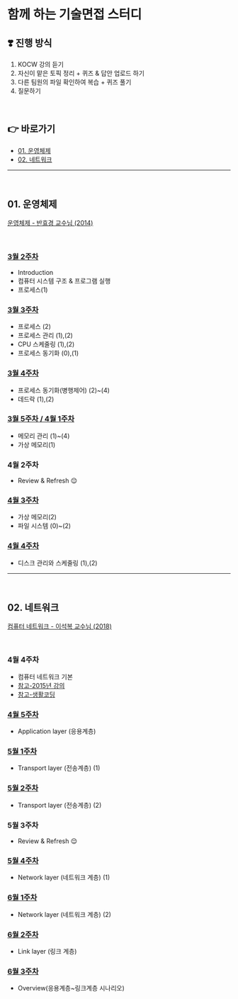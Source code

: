 # 함께 하는 기술면접 스터디

## ❣️ 진행 방식
1. KOCW 강의 듣기
2. 자신이 맡은 토픽 정리 + 퀴즈 & 답안 업로드 하기
3. 다른 팀원의 파일 확인하여 복습 + 퀴즈 풀기
4. 질문하기

<br>

## 👉 바로가기

- [01. 운영체제](#01-운영체제)
- [02. 네트워크](#02-네트워크)

---

<br>

## 01. 운영체제
[운영체제 - 반효경 교수님 (2014)](http://www.kocw.net/home/search/kemView.do?kemId=1046323)

<br>

### [3월 2주차](https://github.com/hotpineapple/study-for-Tech-Interview/tree/main/OS/week01)
 * Introduction
 * 컴퓨터 시스템 구조 & 프로그램 실행
 * 프로세스(1)

### [3월 3주차](https://github.com/hotpineapple/study-for-Tech-Interview/tree/main/OS/week02)
 * 프로세스 (2)
 * 프로세스 관리 (1),(2)
 * CPU 스케줄링 (1),(2)
 * 프로세스 동기화 (0),(1)

### [3월 4주차](https://github.com/hotpineapple/study-for-Tech-Interview/tree/main/OS/week03)
 * 프로세스 동기화(병행제어) (2)~(4)
 * 데드락 (1),(2)

### [3월 5주차 / 4월 1주차](https://github.com/hotpineapple/study-for-Tech-Interview/tree/main/OS/week04)
 * 메모리 관리 (1)~(4)
 * 가상 메모리(1)

### 4월 2주차
* Review & Refresh 😌

### [4월 3주차](https://github.com/hotpineapple/study-for-Tech-Interview/tree/main/OS/week05)
 * 가상 메모리(2)
 * 파일 시스템 (0)~(2)

### [4월 4주차](https://github.com/hotpineapple/study-for-Tech-Interview/tree/main/OS/week06)
 * 디스크 관리와 스케줄링 (1),(2)

---

<br>

## 02. 네트워크
[컴퓨터 네트워크 - 이석복 교수님 (2018)](http://www.kocw.net/home/search/kemView.do?kemId=1312397)

<br>

### 4월 4주차
* 컴퓨터 네트워크 기본
* [참고-2015년 강의](http://www.kocw.net/home/search/kemView.do?kemId=1169634)
* [참고-생활코딩](https://opentutorials.org/course/2598/14427)

### [4월 5주차](https://github.com/hotpineapple/study-for-Tech-Interview/tree/main/Network/week01)
* Application layer (응용계층)

### [5월 1주차](https://github.com/hotpineapple/study-for-Tech-Interview/tree/main/Network/week02)
* Transport layer (전송계층) (1)

### [5월 2주차](https://github.com/hotpineapple/study-for-Tech-Interview/tree/main/Network/week03)
* Transport layer (전송계층) (2)

### 5월 3주차
* Review & Refresh 😌

### [5월 4주차](https://github.com/hotpineapple/study-for-Tech-Interview/tree/main/Network/week04)

* Network layer (네트워크 계층) (1)

### [6월 1주차](https://github.com/hotpineapple/study-for-Tech-Interview/tree/main/Network/week05)

* Network layer (네트워크 계층) (2)

### [6월 2주차](https://github.com/hotpineapple/study-for-Tech-Interview/tree/main/Network/week06)

* Link layer (링크 계층) 

### [6월 3주차](https://github.com/hotpineapple/study-for-Tech-Interview/tree/main/Network/week07)

* Overview(응용계층~링크계층 시나리오)
